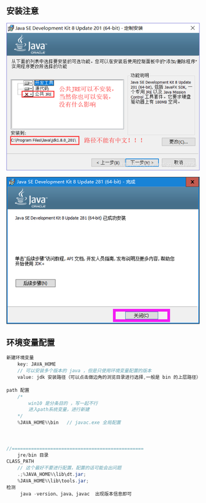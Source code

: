 ## 安装注意

![image-20210131155238635](image-20210131155238635.png)

![image-20210131155322622](image-20210131155322622.png)



## 环境变量配置

```java
新建环境变量
    key: JAVA_HOME
	// 可以安装多个版本的 java ，但是只使用环境变量配置的版本        
	value: jdk 安装路径（可以点击做边角的浏览目录进行选择,一般是 bin 的上层路径）

path 配置
	/* 
		win10 是分条目的 ，写一起不行
		进入path系统变量，进行新建
	*/
	%JAVA_HOME%\bin   // javac.exe 全局配置
        
        
        
//================================================        
	jre/bin 目录
CLASS_PATH
	// 这个最好不要进行配置，配置的话可能会出问题       
	.;%JAVA_HOME%\lib\dt.jar;
	%JAVA_HOME%\lib\tools.jar;
检测
	 java -version、java、javac  出现版本信息即可
```





